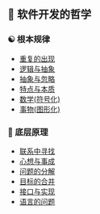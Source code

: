 
## 🌴 软件开发的哲学

### ☯️ 根本规律

- [重复的出现](./software/ultimate/重复的出现.md)
- [逻辑与抽象](./software/ultimate/逻辑与抽象.md)
- [抽象与忽略](./software/ultimate/抽象与忽略.md)
- [特点与本质](./software/ultimate/特点与本质.md)
- [数学(符号化)](./software/ultimate/数学(符号化).md)
- [事物(图形化)](./software/ultimate/事物(图形化).md)

### 🚀 底层原理

- [联系中寻找](./software/formula/联系中寻找.md)
- [心想与事成](./software/formula/心想与事成.md)
- [问题的分解](./software/formula/问题的分解.md)
- [目标的合并](./software/formula/目标的合并.md)
- [接口与实现](./software/formula/接口与实现.md)
- [语言的问题](./software/formula/语言的问题.md)

<div style="height: 200px"></div>